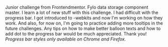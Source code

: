 Junior challenge from Frontendmentor. Fylo data storage component master. I learn a lot of new stuff with this challenge. I had difficult with the progress bar. I got introduced to -webkits and now I'm working on how they work. And also, for now on, I'm going to practice adding more tooltips in the future challenges. Any tips on how to make better balloon texts and how to add dot to the progress bar would be much appreciated. Thank you!
*Progress bar styles only available on Chrome and Firefox.*